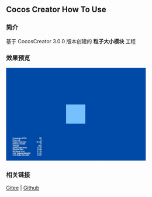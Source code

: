 ## Cocos Creator How To Use

### 简介

基于 CocosCreator 3.0.0 版本创建的 **粒子大小模块** 工程

### 效果预览
![image](../../gif/202203/2022030543.gif)

### 相关链接
[Gitee](https://gitee.com/mirrors_cocos-creator/test-cases-3d/blob/v3.0/assets/cases/particle) | [Github](https://github.com/cocos-creator/test-cases-3d/blob/v3.0/assets/cases/particle)